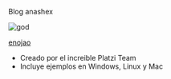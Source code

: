 Blog anashex

![god](https://www.geekmi.news/__export/1622211640747/sites/debate/img/2021/05/28/zenitsu-1.jpg_172596871.jpg)


[enojao](https://img.wattpad.com/4bd554467a81ec1269761e9b262183a4f6491310/68747470733a2f2f73332e616d617a6f6e6177732e636f6d2f776174747061642d6d656469612d736572766963652f53746f7279496d6167652f6c676467583575616e2d666762413d3d2d313130383536383436382e313639373438313562646533366261633531393732303132303737342e6a7067)


* Creado por el increible Platzi Team
* Incluye ejemplos en Windows, Linux y Mac